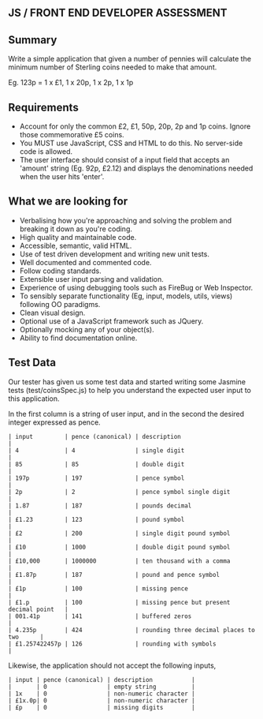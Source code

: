JS / FRONT END DEVELOPER ASSESSMENT
-----------------------------------

## Summary

Write a simple application that given a number of pennies will calculate the minimum number of Sterling coins needed to make that amount.

 Eg. 123p = 1 x £1, 1 x 20p, 1 x 2p, 1 x 1p

## Requirements

 * Account for only the common £2, £1, 50p, 20p, 2p and 1p coins. Ignore those commemorative £5 coins.
 * You MUST use JavaScript, CSS and HTML to do this. No server-side code is allowed.
 * The user interface should consist of a input field that accepts an 'amount' string (Eg. 92p, £2.12) 
    and displays the denominations needed when the user hits 'enter'.

## What we are looking for

 * Verbalising how you're approaching and solving the problem and breaking it down as you're coding. 
 * High quality and maintainable code.
 * Accessible, semantic, valid HTML.
 * Use of test driven development and writing new unit tests.
 * Well documented and commented code.
 * Follow coding standards.
 * Extensible user input parsing and validation.
 * Experience of using debugging tools such as FireBug or Web Inspector.
 * To sensibly separate functionality (Eg, input, models, utils, views) following OO paradigms.
 * Clean visual design.
 * Optional use of a JavaScript framework such as JQuery.
 * Optionally mocking any of your object(s).
 * Ability to find documentation online.
 
## Test Data

Our tester has given us some test data and started writing some Jasmine tests (test/coinsSpec.js) to help you understand the expected user input to this application.

In the first column is a string of user input, and in the second the desired integer expressed as pence.

	| input         | pence (canonical) | description                               |
	| 4             | 4                 | single digit                              |
	| 85            | 85                | double digit                              |
	| 197p          | 197               | pence symbol                              |
	| 2p            | 2                 | pence symbol single digit                 |
	| 1.87          | 187               | pounds decimal                            |
	| £1.23         | 123               | pound symbol                              |
	| £2            | 200               | single digit pound symbol                 |
	| £10           | 1000              | double digit pound symbol                 |
	| £10,000       | 1000000           | ten thousand with a comma                 |
	| £1.87p        | 187               | pound and pence symbol                    |
	| £1p           | 100               | missing pence                             |
	| £1.p          | 100               | missing pence but present decimal point   |
	| 001.41p       | 141               | buffered zeros                            |
	| 4.235p        | 424               | rounding three decimal places to two      |
	| £1.257422457p | 126               | rounding with symbols                     |

Likewise, the application should not accept the following inputs, 

	| input | pence (canonical) | description           |
	|       | 0                 | empty string          |
	| 1x    | 0                 | non-numeric character |
	| £1x.0p| 0                 | non-numeric character |
	| £p    | 0                 | missing digits        |
